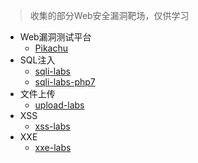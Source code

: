 > 收集的部分Web安全漏洞靶场，仅供学习

* Web漏洞测试平台
  * [Pikachu](https://github.com/zhuifengshaonianhanlu/pikachu)
* SQL注入
  * [sqli-labs](https://github.com/Audi-1/sqli-labs)
  * [sqli-labs-php7](https://github.com/skyblueee/sqli-labs-php7)
* 文件上传
  * [upload-labs](https://github.com/c0ny1/upload-labs)
* XSS
  * [xss-labs](https://github.com/fengsec/WebLabs/tree/master/xss-labs)
* XXE
  * [xxe-labs](https://github.com/c0ny1/xxe-lab)

